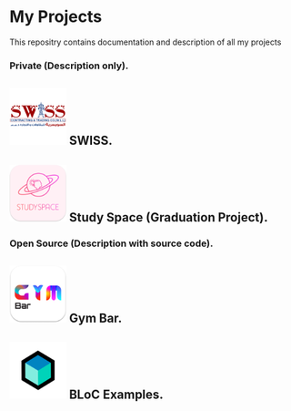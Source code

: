# My Projects
 This repositry contains documentation and description of all my projects



### Private (Description only).

<h2><a href="./swiss/README.md" style="text-decoration:none">
<img src="swiss/assets/logo.png" width="100" height="100"> SWISS.
</a></h2>




<h2><a href="./graduation_project/README.md" style="text-decoration:none">
<img src="graduation_project/assets/logo.png" width="100" height="100"> Study Space (Graduation Project).
</a></h2>


### Open Source (Description with source code).

<h2><a href="https://github.com/omar-hanafy/gym_bar" style="text-decoration:none">
<img src="assets/gymbar-logo.png" width="100" height="100"> Gym Bar.
</a></h2>



<h2><a href="https://github.com/omar-hanafy/bloc_examples" style="text-decoration:none">
<img src="assets/bloc-logo.png" width="100" height="100"> BLoC Examples.
</a></h2>
